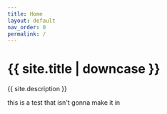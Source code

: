 ```yaml
---
title: Home
layout: default
nav_order: 0
permalink: /
---
```

<h1>{{ site.title | downcase }}</h1>
{{ site.description }}

this is a test that isn't gonna make it in
